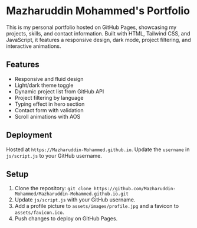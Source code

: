 # Mazharuddin Mohammed's Portfolio

This is my personal portfolio hosted on GitHub Pages, showcasing my projects, skills, and contact information. Built with HTML, Tailwind CSS, and JavaScript, it features a responsive design, dark mode, project filtering, and interactive animations.

## Features
- Responsive and fluid design
- Light/dark theme toggle
- Dynamic project list from GitHub API
- Project filtering by language
- Typing effect in hero section
- Contact form with validation
- Scroll animations with AOS

## Deployment
Hosted at `https://Mazharuddin-Mohammed.github.io`. Update the `username` in `js/script.js` to your GitHub username.

## Setup
1. Clone the repository: `git clone https://github.com/Mazharuddin-Mohammed/Mazharuddin-Mohammed.github.io.git`
2. Update `js/script.js` with your GitHub username.
3. Add a profile picture to `assets/images/profile.jpg` and a favicon to `assets/favicon.ico`.
4. Push changes to deploy on GitHub Pages.